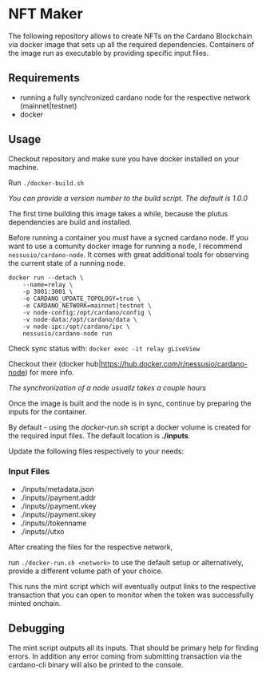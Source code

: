 # NFT Maker

The following repository allows to create NFTs on the Cardano Blockchain via docker image that sets up all the required dependencies. Containers of the image run as executable by providing specific input files.

## Requirements

- running a fully synchronized cardano node for the respective network (mainnet|testnet)
- docker

## Usage

Checkout repository and make sure you have docker installed on your machine.

Run `./docker-build.sh`

*You can provide a version number to the build script. The default is 1.0.0*

The first time building this image takes a while, because the plutus dependencies are build and installed.

Before running a container you *must* have a sycned cardano node.
If you want to use a comunity docker image for running a node, I recommend `nessusio/cardano-node`. It comes with great additional tools for observing the current state of a running node.

```
docker run --detach \
    --name=relay \
    -p 3001:3001 \
    -e CARDANO_UPDATE_TOPOLOGY=true \
    -e CARDANO_NETWORK=mainnet|testnet \
    -v node-config:/opt/cardano/config \
    -v node-data:/opt/cardano/data \
    -v node-ipc:/opt/cardano/ipc \
    nessusio/cardano-node run
```

Check sync status with:
`docker exec -it relay gLiveView`

Checkout their (docker hub|https://hub.docker.com/r/nessusio/cardano-node) for more info.

*The synchronization of a node usuallz takes a couple hours*

Once the image is built and the node is in sync, continue by preparing the inputs for the container.

By default - using the *docker-run.sh* script a docker volume is 
created for the required input files. The default location is 
**./inputs**.

Update the following files respectively to your needs:

### Input Files

- ./inputs/metadata.json
- ./inputs/<network>/payment.addr
- ./inputs/<network>/payment.vkey
- ./inputs/<network>/payment.skey
- ./inputs/<network>/tokenname
- ./inputs/<network>/utxo

After creating the files for the respective network,

run `./docker-run.sh <network>` to use the default setup or alternatively, provide a different volume path of your choice.

This runs the mint script which will eventually output links
to the respective transaction that you can open to monitor
when the token was successfully minted onchain.

## Debugging

The mint script outputs all its inputs. That should be primary help for finding errors. In addition any error coming from submitting transaction via the cardano-cli binary will also be printed to the console.
